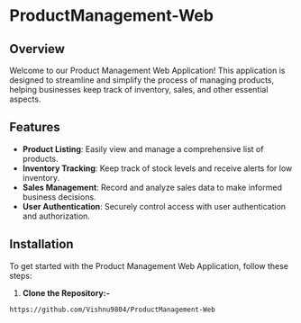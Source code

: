 # ProductManagement-Web

## Overview

Welcome to our Product Management Web Application! This application is designed to streamline and simplify the process of managing products, helping businesses keep track of inventory, sales, and other essential aspects.

## Features

- **Product Listing**: Easily view and manage a comprehensive list of products.
- **Inventory Tracking**: Keep track of stock levels and receive alerts for low inventory.
- **Sales Management**: Record and analyze sales data to make informed business decisions.
- **User Authentication**: Securely control access with user authentication and authorization.

## Installation

To get started with the Product Management Web Application, follow these steps:

1. **Clone the Repository:-**
```bash
https://github.com/Vishnu9804/ProductManagement-Web

   
   

